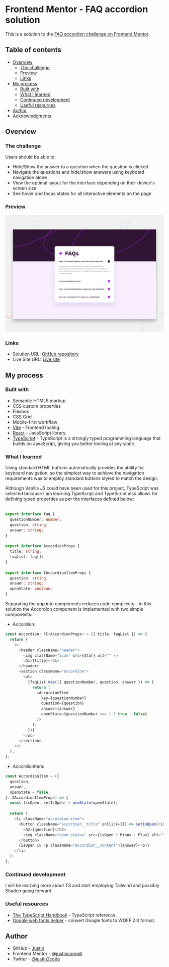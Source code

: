 # Frontend Mentor - FAQ accordion solution

This is a solution to the [FAQ accordion challenge on Frontend Mentor](https://www.frontendmentor.io/challenges/faq-accordion-wyfFdeBwBz).

## Table of contents

- [Overview](#overview)
  - [The challenge](#the-challenge)
  - [Preview](#preview)
  - [Links](#links)
- [My process](#my-process)
  - [Built with](#built-with)
  - [What I learned](#what-i-learned)
  - [Continued development](#continued-development)
  - [Useful resources](#useful-resources)
- [Author](#author)
- [Acknowledgments](#acknowledgments)

## Overview

### The challenge

Users should be able to:

- Hide/Show the answer to a question when the question is clicked
- Navigate the questions and hide/show answers using keyboard navigation alone
- View the optimal layout for the interface depending on their device's screen size
- See hover and focus states for all interactive elements on the page

### Preview

![](./design/desktop-preview.jpg)

### Links

- Solution URL: [GitHub repository](https://github.com/justinconnell/fm-faq-accordion)
- Live Site URL: [Live site](https://justinconnell.github.io/fm-faq-accordion/)

## My process

### Built with

- Semantic HTML5 markup
- CSS custom properties
- Flexbox
- CSS Grid
- Mobile-first workflow
- [Vite](https://vitejs.dev/) - Frontend tooling.
- [React](https://react.dev/) - JavaScript library.
- [TypeScript](https://www.typescriptlang.org/) - TypeScript is a strongly typed programming language that builds on JavaScript, giving you better tooling at any scale.

### What I learned

Using standard HTML buttons automatically provides the ability for keyboard navigation, so the simplest way to achieve the navigation requirements was to employ standard buttons styled to match the design.

Although Vanilla JS could have been used for this project, TypeScript was selected because I am learning TypeScript and TypeScript also allows for defining typed properties as per the interfaces defined below:

```TypeScript

export interface faq {
  questionNumber: number;
  question: string;
  answer: string;
}

export interface AccordionProps {
  title: string;
  faqList: faq[];
}

export interface IAccordionItemProps {
  question: string;
  answer: string;
  openState: boolean;
}

```

Separating the app into components reduces code complexity - in this solution the Accordion component is implemented with two simple components:

- Accordion:

```TypeScript
const Accordion: FC<AccordionProps> = ({ title, faqList }) => {
  return (
    <>
      <header className="header">
        <img className="icon" src={Star} alt="" />
        <h1>{title}</h1>
      </header>
      <section className="accordion">
        <ul>
          {faqList.map(({ questionNumber, question, answer }) => {
            return (
              <AccordionItem
                key={questionNumber}
                question={question}
                answer={answer}
                openState={questionNumber === 1 ? true : false}
              />
            );
          })}
        </ul>
      </section>
    </>
  );
};
```

- AccordionItem:

```TypeScript
const AccordionItem = ({
  question,
  answer,
  openState = false,
}: IAccordionItemProps) => {
  const [isOpen, setIsOpen] = useState(openState);

  return (
    <li className="accordion-item">
      <button className="accordion__title" onClick={() => setIsOpen(!isOpen)}>
        <h2>{question}</h2>
        <img className="open-status" src={isOpen ? Minus : Plus} alt="" />
      </button>
      {isOpen && <p className="accordion__content">{answer}</p>}
    </li>
  );
};
```

### Continued development

I will be learning more about TS and start employing Tailwind and possibly Shadcn going forward

### Useful resources

- [The TypeScript Handbook](https://www.typescriptlang.org/docs/handbook/intro.html) - TypeScript reference.
- [Google web fonts helper](https://gwfh.mranftl.com/fonts) - convert Google fonts to WOFF 2.0 format.

## Author

- GitHub - [Justin](https://github.com/justinconnell)
- Frontend Mentor - [@justinconnell](https://www.frontendmentor.io/profile/justinconnell)
- Twitter - [@justin2code](https://twitter.com/justin2code)
